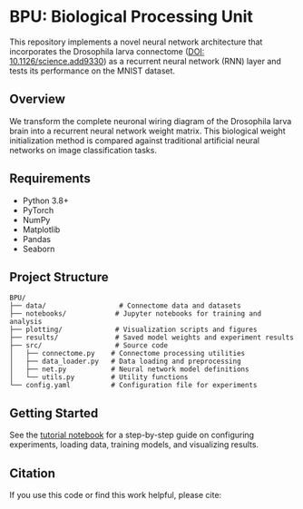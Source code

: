 # BPU: Biological Processing Unit

This repository implements a novel neural network architecture that incorporates the Drosophila larva connectome ([DOI: 10.1126/science.add9330](https://doi.org/10.1126/science.add9330)) as a recurrent neural network (RNN) layer and tests its performance on the MNIST dataset.

## Overview

We transform the complete neuronal wiring diagram of the Drosophila larva brain into a recurrent neural network weight matrix. This biological weight initialization method is compared against traditional artificial neural networks on image classification tasks.

## Requirements

- Python 3.8+
- PyTorch
- NumPy
- Matplotlib
- Pandas
- Seaborn

## Project Structure

```
BPU/
├── data/                  # Connectome data and datasets
├── notebooks/            # Jupyter notebooks for training and analysis
├── plotting/             # Visualization scripts and figures
├── results/              # Saved model weights and experiment results
├── src/                  # Source code
│   ├── connectome.py    # Connectome processing utilities
│   ├── data_loader.py   # Data loading and preprocessing
│   ├── net.py           # Neural network model definitions
│   └── utils.py         # Utility functions
└── config.yaml          # Configuration file for experiments
```

## Getting Started

See the [tutorial notebook](notebooks/tutorial.ipynb) for a step-by-step guide on configuring experiments, loading data, training models, and visualizing results.

## Citation

If you use this code or find this work helpful, please cite:
